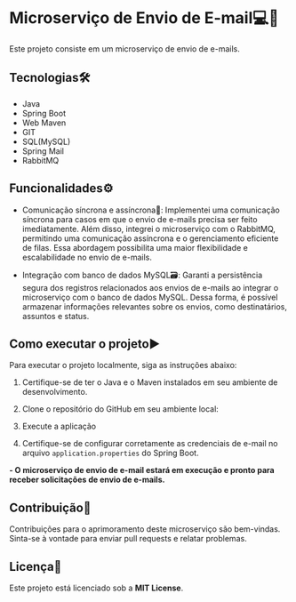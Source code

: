 # Microserviço de Envio de E-mail💻📧
Este projeto consiste em um microserviço de envio de e-mails. 

## Tecnologias🛠️
- Java 
- Spring Boot
- Web Maven 
- GIT 
- SQL(MySQL) 
- Spring Mail 
- RabbitMQ

## Funcionalidades⚙️

- Comunicação síncrona e assíncrona🔄: Implementei uma comunicação síncrona para casos em que o envio de e-mails precisa ser feito imediatamente. Além disso, integrei o microserviço com o RabbitMQ, permitindo uma comunicação assíncrona e o gerenciamento eficiente de filas. Essa abordagem possibilita uma maior flexibilidade e escalabilidade no envio de e-mails.

- Integração com banco de dados MySQL🗃️: Garanti a persistência segura dos registros relacionados aos envios de e-mails ao integrar o microserviço com o banco de dados MySQL. Dessa forma, é possível armazenar informações relevantes sobre os envios, como destinatários, assuntos e status.

## Como executar o projeto▶️

Para executar o projeto localmente, siga as instruções abaixo:

1. Certifique-se de ter o Java e o Maven instalados em seu ambiente de desenvolvimento.

2. Clone o repositório do GitHub em seu ambiente local:

3. Execute a aplicação

4. Certifique-se de configurar corretamente as credenciais de e-mail no arquivo ``application.properties`` do Spring Boot.

**- O microserviço de envio de e-mail estará em execução e pronto para receber solicitações de envio de e-mails.**

## Contribuição👥
Contribuições para o aprimoramento deste microserviço são bem-vindas. Sinta-se à vontade para enviar pull requests e relatar problemas.

## Licença📄
Este projeto está licenciado sob a **MIT License**.
